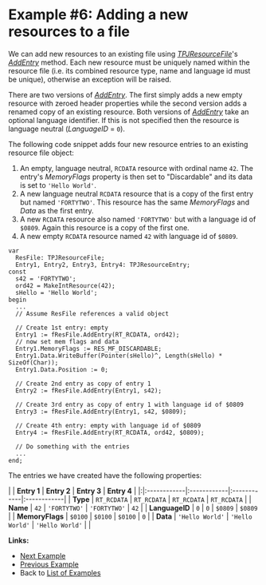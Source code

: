 <a href='Hidden comment: 
$Rev$
$Date$
'></a>

# Example #6: Adding a new resources to a file #

We can add new resources to an existing file using _[TPJResourceFile](TPJResourceFile.md)_'s _[AddEntry](TPJResourceFileAddEntry.md)_ method. Each new resource must be uniquely named within the resource file (i.e. its combined resource type, name and language id must be unique), otherwise an exception will be raised.

There are two versions of _[AddEntry](TPJResourceFileAddEntry.md)_. The first simply adds a new empty resource with zeroed header properties while the second version adds a renamed copy of an existing resource. Both versions of _[AddEntry](TPJResourceFileAddEntry.md)_ take an optional language identifier. If this is not specified then the resource is language neutral (_LanguageID_ = `0`).

The following code snippet adds four new resource entries to an existing resource file object:

  1. An empty, language neutral, `RCDATA` resource with ordinal name `42`. The entry's _MemoryFlags_ property is then set to "Discardable" and its data is set to `'Hello World'`.
  1. A new language neutral `RCDATA` resource that is a copy of the first entry but named `'FORTYTWO'`. This resource has the same _MemoryFlags_ and _Data_ as the first entry.
  1. A new `RCDATA` resource also named `'FORTYTWO'` but with a language id of `$0809`. Again this resource is a copy of the first one.
  1. A new empty `RCDATA` resource named `42` with language id of `$0809`.

```
var
  ResFile: TPJResourceFile;
  Entry1, Entry2, Entry3, Entry4: TPJResourceEntry;
const
  s42 = 'FORTYTWO';
  ord42 = MakeIntResource(42);
  sHello = 'Hello World';
begin
  ...
  // Assume ResFile references a valid object

  // Create 1st entry: empty
  Entry1 := fResFile.AddEntry(RT_RCDATA, ord42);
  // now set mem flags and data
  Entry1.MemoryFlags := RES_MF_DISCARDABLE;
  Entry1.Data.WriteBuffer(Pointer(sHello)^, Length(sHello) * SizeOf(Char));
  Entry1.Data.Position := 0;

  // Create 2nd entry as copy of entry 1
  Entry2 := fResFile.AddEntry(Entry1, s42);

  // Create 3rd entry as copy of entry 1 with language id of $0809
  Entry3 := fResFile.AddEntry(Entry1, s42, $0809);

  // Create 4th entry: empty with language id of $0809
  Entry4 := fResFile.AddEntry(RT_RCDATA, ord42, $0809);

  // Do something with the entries
  ...
end;
```

The entries we have created have the following properties:

| | **Entry 1** | **Entry 2** | **Entry 3** | **Entry 4** |
|:|:------------|:------------|:------------|:------------|
| **Type** | `RT_RCDATA` | `RT_RCDATA` | `RT_RCDATA` | `RT_RCDATA` |
| **Name** | `42` | `'FORTYTWO'` | `'FORTYTWO'` | `42` |
| **LanguageID** | `0` | `0` | `$0809` | `$0809` |
| **MemoryFlags** | `$0100` | `$0100` | `$0100` | `0` |
| **Data** | `'Hello World'` | `'Hello World'` | `'Hello World'` |  |

**Links:**

  * [Next Example](ResFileExample7.md)
  * [Previous Example](ResFileExample5.md)
  * Back to [List of Examples](ResFileExamples.md)
